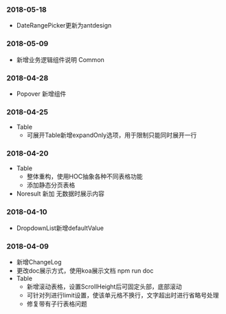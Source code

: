 ### 2018-05-18
- DateRangePicker更新为antdesign
### 2018-05-09
- 新增业务逻辑组件说明 Common
### 2018-04-28
- Popover 新增组件
### 2018-04-25
- Table
  - 可展开Table新增expandOnly选项，用于限制只能同时展开一行
### 2018-04-20
- Table
  - 整体重构，使用HOC抽象各种不同表格功能
  - 添加静态分页表格
- Noresult 新加 无数据时展示内容

### 2018-04-10
- DropdownList新增defaultValue

### 2018-04-09

- 新增ChangeLog
- 更改doc展示方式，使用koa展示文档 npm run doc
- Table
  - 新增滚动表格，设置ScrollHeight后可固定头部，底部滚动
  - 可针对列进行limit设置，使该单元格不换行，文字超出时进行省略号处理
  - 修复带有子行表格问题